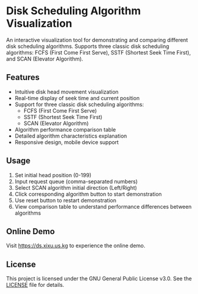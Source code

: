 # Disk Scheduling Algorithm Visualization

An interactive visualization tool for demonstrating and comparing different disk scheduling algorithms. Supports three classic disk scheduling algorithms: FCFS (First Come First Serve), SSTF (Shortest Seek Time First), and SCAN (Elevator Algorithm).

## Features

- Intuitive disk head movement visualization
- Real-time display of seek time and current position
- Support for three classic disk scheduling algorithms:
  - FCFS (First Come First Serve)
  - SSTF (Shortest Seek Time First)
  - SCAN (Elevator Algorithm)
- Algorithm performance comparison table
- Detailed algorithm characteristics explanation
- Responsive design, mobile device support

## Usage

1. Set initial head position (0-199)
2. Input request queue (comma-separated numbers)
3. Select SCAN algorithm initial direction (Left/Right)
4. Click corresponding algorithm button to start demonstration
5. Use reset button to restart demonstration
6. View comparison table to understand performance differences between algorithms

## Online Demo

Visit <https://ds.xixu.us.kg> to experience the online demo.

## License

This project is licensed under the GNU General Public License v3.0. See the [LICENSE](LICENSE) file for details.
